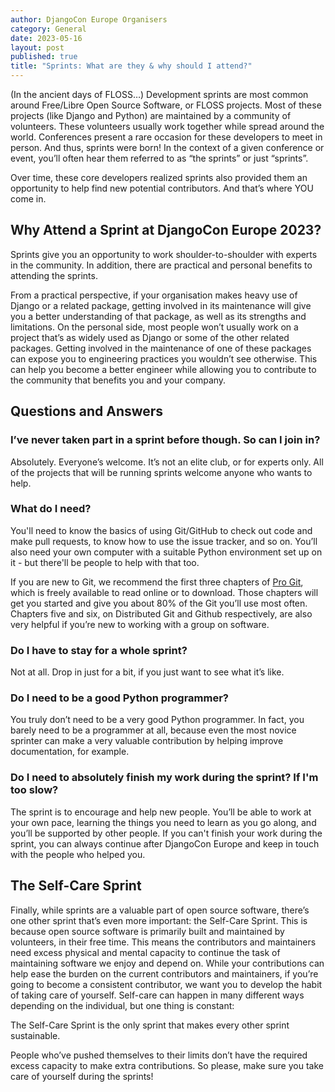 ```yaml
---
author: DjangoCon Europe Organisers
category: General
date: 2023-05-16
layout: post
published: true
title: "Sprints: What are they & why should I attend?"
---
```


(In the ancient days of FLOSS…) Development sprints are most common around Free/Libre Open Source Software, or FLOSS projects. Most of these projects (like Django and Python) are maintained by a community of volunteers. These volunteers usually work together while spread around the world. Conferences present a rare occasion for these developers to meet in person. And thus, sprints were born! In the context of a given conference or event, you’ll often hear them referred to as “the sprints” or just “sprints”.

Over time, these core developers realized sprints also provided them an opportunity to help find new potential contributors. And that’s where YOU come in.

## Why Attend a Sprint at DjangoCon Europe 2023?
Sprints give you an opportunity to work shoulder-to-shoulder with experts in the community. In addition, there are practical and personal benefits to attending the sprints.

From a practical perspective, if your organisation makes heavy use of Django or a related package, getting involved in its maintenance will give you a better understanding of that package, as well as its strengths and limitations. On the personal side, most people won’t usually work on a project that’s as widely used as Django or some of the other related packages. Getting involved in the maintenance of one of these packages can expose you to engineering practices you wouldn’t see otherwise. This can help you become a better engineer while allowing you to contribute to the community that benefits you and your company.


## Questions and Answers
### I’ve never taken part in a sprint before though. So can I join in?

Absolutely. Everyone’s welcome. It’s not an elite club, or for experts only. All of the projects that will be running sprints welcome anyone who wants to help.

### What do I need?

You'll need to know the basics of using Git/GitHub to check out code and make pull requests, to know how to use the issue tracker, and so on. You’ll also need your own computer with a suitable Python environment set up on it - but there'll be people to help with that too.

If you are new to Git, we recommend the first three chapters of [Pro Git](https://git-scm.com/book/en/v2), which is freely available to read online or to download. Those chapters will get you started and give you about 80% of the Git you’ll use most often. Chapters five and six, on Distributed Git and Github respectively, are also very helpful if you’re new to working with a group on software.

### Do I have to stay for a whole sprint?

Not at all. Drop in just for a bit, if you just want to see what it’s like.

### Do I need to be a good Python programmer?

You truly don’t need to be a very good Python programmer. In fact, you barely need to be a programmer at all, because even the most novice sprinter can make a very valuable contribution by helping improve documentation, for example.

### Do I need to absolutely finish my work during the sprint? If I'm too slow?
The sprint is to encourage and help new people. You’ll be able to work at your own pace, learning the things you need to learn as you go along, and you’ll be supported by other people. 
If you can't finish your work during the sprint, you can always continue after DjangoCon Europe and keep in touch with the people who helped you.


## The Self-Care Sprint
Finally, while sprints are a valuable part of open source software, there’s one other sprint that’s even more important: the Self-Care Sprint. This is because open source software is primarily built and maintained by volunteers, in their free time. This means the contributors and maintainers need excess physical and mental capacity to continue the task of maintaining software we enjoy and depend on. While your contributions can help ease the burden on the current contributors and maintainers, if you’re going to become a consistent contributor, we want you to develop the habit of taking care of yourself. Self-care can happen in many different ways depending on the individual, but one thing is constant:

The Self-Care Sprint is the only sprint that makes every other sprint sustainable.

People who’ve pushed themselves to their limits don’t have the required excess capacity to make extra contributions. So please, make sure you take care of yourself during the sprints!